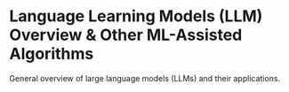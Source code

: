 # Language Learning Models (LLM) Overview & Other ML-Assisted Algorithms

General overview of large language models (LLMs) and their applications.